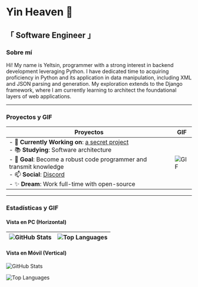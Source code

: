 # Yin Heaven :flower_playing_cards:

## 「 Software Engineer 」

### Sobre mí
Hi! My name is Yeltsin, programmer with a strong interest in backend development leveraging Python. I have dedicated time to acquiring proficiency in Python and its application in data manipulation, including XML and JSON parsing and generation. My exploration extends to the Django framework, where I am currently learning to architect the foundational layers of web applications.

---

### Proyectos y GIF

| **Proyectos**                                                                                                                                                                                                                     | **GIF**                                                                                                                                                                                                 |
|---------------------------------------------------------------------------------------------------------------------------------------------------------------------------------------------------------------------------------|---------------------------------------------------------------------------------------------------------------------------------------------------------------------------------------------------------|
| - 🔭 **Currently Working on**: [a secret project](https://www.youtube.com/watch?v=dQw4w9WgXcQ) <br> - 📚 **Studying**: Software architecture <br> - 🏹 **Goal**: Become a robust code programmer and transmit knowledge <br> - 📫 **Social**: [Discord](https://discordapp.com/) <br> - ✨ **Dream**: Work full-time with open-source | ![GIF](https://media.giphy.com/media/v1.Y2lkPTc5MGI3NjExaWU5eWd4h3IwamhuZ1lMmQwMTB6NTFpMiZlcD12MV9naWZzX3NlYXJjaCZjdD1n/a5viI92PAF89q/giphy.gif) |

---

### Estadísticas y GIF

#### Vista en PC (Horizontal)
| ![GitHub Stats](https://github-readme-stats.vercel.app/api?username=YinHeaven&count_private=true&show_icons=true&theme=tokyonight&card_width=400) | ![Top Languages](https://github-readme-stats.vercel.app/api/top-langs/?username=YinHeaven&theme=tokyonight&layout=compact&card_width=400) |
|---|---|

#### Vista en Móvil (Vertical)
![GitHub Stats](https://github-readme-stats.vercel.app/api?username=YinHeaven&count_private=true&show_icons=true&theme=tokyonight&card_width=400)

![Top Languages](https://github-readme-stats.vercel.app/api/top-langs/?username=YinHeaven&theme=tokyonight&layout=compact&card_width=400)
